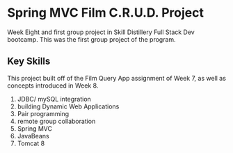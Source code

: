 # Spring MVC Film C.R.U.D. Project
Week Eight and first group project in Skill Distillery Full Stack Dev bootcamp. This was the first group project of the program.

## Key Skills
This project built off of the Film Query App assignment of Week 7, as well as concepts introduced in Week 8.

1. JDBC/ mySQL integration
2. building Dynamic Web Applications
3. Pair programming
4. remote group collaboration
5. Spring MVC
6. JavaBeans
7. Tomcat 8


